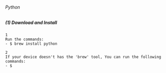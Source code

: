 ###### Python

##### (1) Download and Install

```
1
Run the commands:
- $ brew install python

2
If your device doesn't has the 'brew' tool, You can run the following commands:
- $

```
